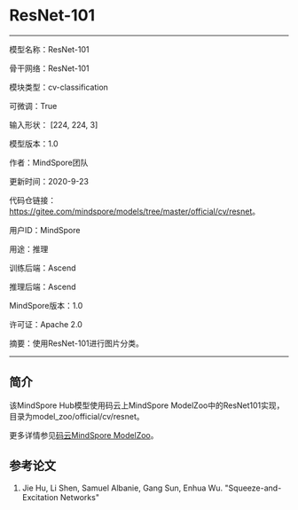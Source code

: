 # ResNet-101

---

模型名称：ResNet-101

骨干网络：ResNet-101

模块类型：cv-classification

可微调：True

输入形状： [224, 224, 3]

模型版本：1.0

作者：MindSpore团队

更新时间：2020-9-23

代码仓链接：<https://gitee.com/mindspore/models/tree/master/official/cv/resnet>。

用户ID：MindSpore

用途：推理

训练后端：Ascend

推理后端：Ascend

MindSpore版本：1.0

许可证：Apache 2.0

摘要：使用ResNet-101进行图片分类。

---

## 简介

该MindSpore Hub模型使用码云上MindSpore ModelZoo中的ResNet101实现，目录为model_zoo/official/cv/resnet。

更多详情参见[码云MindSpore ModelZoo](https://gitee.com/mindspore/models/blob/master/official/cv/resnet/README.md)。

## 参考论文

1. Jie Hu, Li Shen, Samuel Albanie, Gang Sun, Enhua Wu. "Squeeze-and-Excitation Networks"
